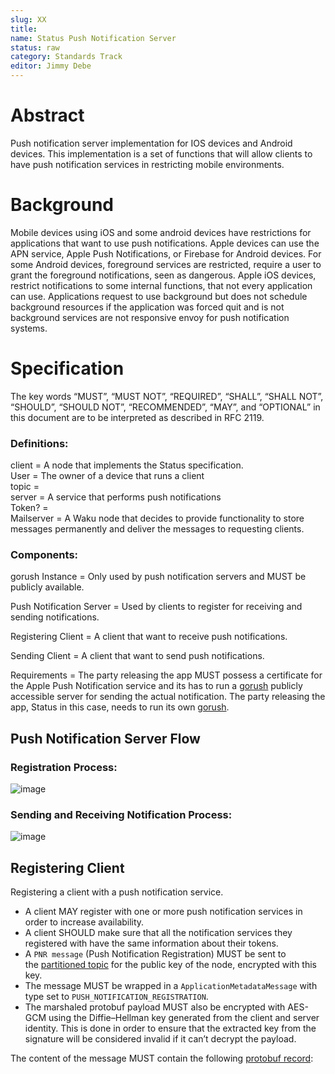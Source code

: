 ```yaml
---
slug: XX
title: 
name: Status Push Notification Server
status: raw
category: Standards Track
editor: Jimmy Debe
---
```



# Abstract
Push notification server implementation for IOS devices and Android devices. This implementation is a set of functions that will allow clients to have push notification services in restricting mobile environments.

# Background

Mobile devices using iOS and some android devices have restrictions for applications that want to use push notifications. Apple devices can use the APN service, Apple Push Notifications, or Firebase for Android devices. For some Android devices, foreground services are restricted, require a user to grant the foreground notifications, seen as dangerous. Apple iOS devices, restrict notifications to some internal functions, that not every application can use. Applications request to use background but does not schedule background resources if the application was forced quit and is not background services are not responsive envoy for push notification systems.

# Specification
The key words “MUST”, “MUST NOT”, “REQUIRED”, “SHALL”, “SHALL NOT”, “SHOULD”, “SHOULD NOT”, “RECOMMENDED”, “MAY”, and “OPTIONAL” in this document are to be interpreted as described in RFC 2119.

### Definitions:
client = A node that implements the Status specification. <br />
User = The owner of a device that runs a client<br />
topic = <br />
server = A service that performs push notifications<br />
Token? = <br />
Mailserver = A Waku node that decides to provide functionality to store messages permanently and deliver the messages to requesting clients.<br />

### Components:
gorush Instance = 
Only used by push notification servers and MUST be publicly available.<br />

Push Notification Server =
Used by clients to register for receiving and sending notifications.<br />

Registering Client =
A client that want to receive push notifications.<br />

Sending Client =
A client that want to send push notifications.<br />

Requirements = The party releasing the app MUST possess a certificate for the Apple Push Notification service and its has to run a [gorush](https://github.com/appleboy/gorush) publicly accessible server for sending the actual notification. The party releasing the app, Status in this case, needs to run its own [gorush](https://github.com/appleboy/gorush).<br />



## Push Notification Server Flow
### Registration Process:

![image](https://github.com/jimstir/rfc/assets/91767824/00cae4bf-6eb5-4e7b-9377-3a5d01b041a1)

### Sending and Receiving Notification Process:

![image](https://github.com/jimstir/rfc/assets/91767824/cd33c21d-26f1-4137-834c-d0e1a536600e)

## Registering Client

Registering a client with a push notification service.

- A client MAY register with one or more push notification services in order to increase availability.
- A client SHOULD make sure that all the notification services they registered with have the same information about their tokens.
- A `PNR message` (Push Notification Registration) MUST be sent to the [partitioned topic](https://specs.status.im/spec/10#partitioned-topic) for the public key of the node, encrypted with this key.
- The message MUST be wrapped in a `ApplicationMetadataMessage` with type set to `PUSH_NOTIFICATION_REGISTRATION`.
- The marshaled protobuf payload MUST also be encrypted with AES-GCM using the Diffie–Hellman key generated from the client and server identity. This is done in order to ensure that the extracted key from the signature will be considered invalid if it can’t decrypt the payload.

The content of the message MUST contain the following [protobuf record](https://developers.google.com/protocol-buffers/):





